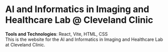 # AI and Informatics in Imaging and Healthcare Lab @ Cleveland Clinic 
**Tools and Technologies**: React, Vite, HTML, CSS <br>
This is the website for the AI and Informatics in Imaging and Healthcare Lab at Cleveland Clinic. 
